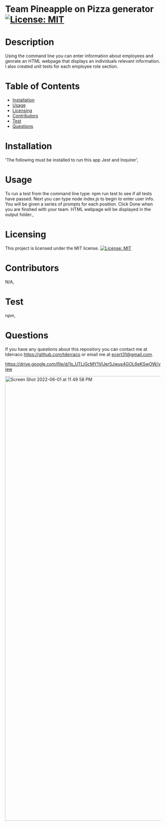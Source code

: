 # Team Pineapple on Pizza generator                [![License: MIT](https://img.shields.io/badge/License-MIT-yellow.svg)](https://opensource.org/licenses/MIT)
  # Description
  Using the command line you can enter information about employees and genrate an HTML webpage that displays an individuals relevant information. I also created unit tests for each employee role section.
  # Table of Contents
  * [Installation](#installation)
  * [Usage](#usage)
  * [Licensing](#licensing)
  * [Contributors](#contributors)
  * [Test](#test)
  * [Questions](#questions)
 
  # Installation
  'The following must be installed to run this app
  Jest and Inquirer',

  # Usage
  To run a test from the command line type: npm run test to see if all tests have passed. Next you can type node index.js to begin to enter user info. You will be given a series of prompts for each position. Click Done when you are finshed with your team. HTML webpage will be displayed in the output folder.,

  # Licensing 
  This project is licensed under the MIT license.
[![License: MIT](https://img.shields.io/badge/License-MIT-yellow.svg)](https://opensource.org/licenses/MIT)

  # Contributors
  N/A,

  # Test
  npm,

  
  # Questions
  If you have any questions about this repository you can contact me at
  tderraco https://github.com/tderraco or email me at ecert31@gmail.com.

  https://drive.google.com/file/d/1s_UTLiGcMY1VIJer5Jwus4GOL6eKSwOW/view

  <img width="1440" alt="Screen Shot 2022-06-01 at 11 49 58 PM" src="https://user-images.githubusercontent.com/99711631/171570694-c1d2df1e-12fc-4e91-b2db-a2cad8fc40bb.png">

